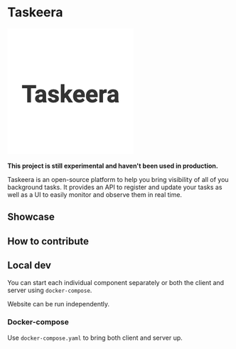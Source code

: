 # Taskeera

<img src="./www/static/twitter.png"/>

**This project is still experimental and haven't been used in production.**

Taskeera is an open-source platform to help you bring visibility of all of you background tasks. It provides an API to register and update your tasks as well as a UI to easily monitor and observe them in real time.

## Showcase

## How to contribute

## Local dev

You can start each individual component separately or both the client and server using `docker-compose`.

Website can be run independently.

### Docker-compose

Use `docker-compose.yaml` to bring both client and server up.
